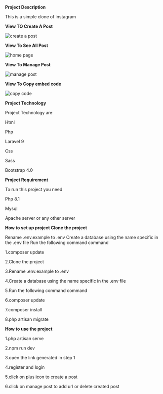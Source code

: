 
**Project Description**

This is a simple clone of instagram


**View TO Create A Post**


![create a post](https://user-images.githubusercontent.com/50324524/226096876-429805a8-8253-4f96-8808-6c5b86861582.PNG)



**View To See All Post**

![home page](https://user-images.githubusercontent.com/50324524/226096895-dee873e4-6bab-4ed2-bae9-39933f890f93.PNG)


**View To Manage Post**

![manage post](https://user-images.githubusercontent.com/50324524/226097006-36b0cee2-f51c-4e5a-a16a-f9e1d8b9a997.PNG)

**View To Copy embed code**

![copy code](https://user-images.githubusercontent.com/50324524/226097169-ddb184cf-dd5e-440e-bee6-f69407a1d973.PNG)


**Project Technology**

Project Technology are

Html

Php

Laravel 9

Css

Sass

Bootstrap 4.0

**Project Requirement**

To run this project you need

Php 8.1

Mysql

Apache server or any other server

**How to set up project Clone the project**





Rename .env.example to .env Create a database using the name specific in the .env file Run the following command command

1.composer update

2.Clone the project

3.Rename .env.example to .env

4.Create a database using the name specific in the .env file

5.Run the following command command

6.composer update

7.composer install

8.php artisan migrate



**How to use the project**

1.php artisan serve

2.npm run dev

3.open the link generated in step 1

4.register and login

5.click on plus icon to create a post

6.click on manage post to add url or delete created post
